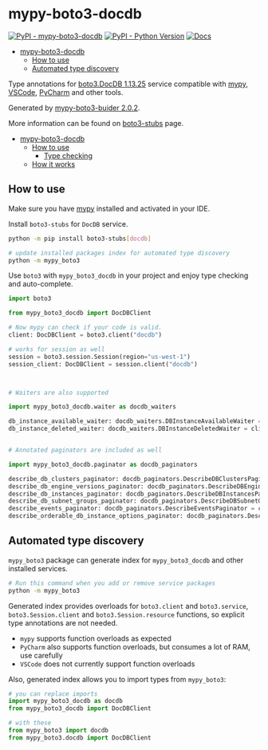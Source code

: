 # mypy-boto3-docdb

[![PyPI - mypy-boto3-docdb](https://img.shields.io/pypi/v/mypy-boto3-docdb.svg?color=blue)](https://pypi.org/project/mypy-boto3-docdb)
[![PyPI - Python Version](https://img.shields.io/pypi/pyversions/mypy-boto3-docdb.svg?color=blue)](https://pypi.org/project/mypy-boto3-docdb)
[![Docs](https://img.shields.io/readthedocs/mypy-boto3-builder.svg?color=blue)](https://mypy-boto3-builder.readthedocs.io/)

- [mypy-boto3-docdb](#mypy-boto3-docdb)
  - [How to use](#how-to-use)
  - [Automated type discovery](#automated-type-discovery)


Type annotations for
[boto3.DocDB 1.13.25](https://boto3.amazonaws.com/v1/documentation/api/1.13.25/reference/services/docdb.html#DocDB) service
compatible with [mypy](https://github.com/python/mypy), [VSCode](https://code.visualstudio.com/),
[PyCharm](https://www.jetbrains.com/pycharm/) and other tools.

Generated by [mypy-boto3-buider 2.0.2](https://github.com/vemel/mypy_boto3_builder).

More information can be found on [boto3-stubs](https://pypi.org/project/boto3-stubs/) page.

- [mypy-boto3-docdb](#mypy-boto3-docdb)
  - [How to use](#how-to-use)
    - [Type checking](#type-checking)
  - [How it works](#how-it-works)

## How to use

Make sure you have [mypy](https://github.com/python/mypy) installed and activated in your IDE.

Install `boto3-stubs` for `DocDB` service.

```bash
python -m pip install boto3-stubs[docdb]

# update installed packages index for automated type discovery
python -m mypy_boto3
```

Use `boto3` with `mypy_boto3_docdb` in your project and enjoy type checking and auto-complete.

```python
import boto3

from mypy_boto3_docdb import DocDBClient

# Now mypy can check if your code is valid.
client: DocDBClient = boto3.client("docdb")

# works for session as well
session = boto3.session.Session(region="us-west-1")
session_client: DocDBClient = session.client("docdb")



# Waiters are also supported

import mypy_boto3_docdb.waiter as docdb_waiters

db_instance_available_waiter: docdb_waiters.DBInstanceAvailableWaiter = client.get_waiter("db_instance_available")
db_instance_deleted_waiter: docdb_waiters.DBInstanceDeletedWaiter = client.get_waiter("db_instance_deleted")


# Annotated paginators are included as well

import mypy_boto3_docdb.paginator as docdb_paginators

describe_db_clusters_paginator: docdb_paginators.DescribeDBClustersPaginator = client.get_paginator("describe_db_clusters")
describe_db_engine_versions_paginator: docdb_paginators.DescribeDBEngineVersionsPaginator = client.get_paginator("describe_db_engine_versions")
describe_db_instances_paginator: docdb_paginators.DescribeDBInstancesPaginator = client.get_paginator("describe_db_instances")
describe_db_subnet_groups_paginator: docdb_paginators.DescribeDBSubnetGroupsPaginator = client.get_paginator("describe_db_subnet_groups")
describe_events_paginator: docdb_paginators.DescribeEventsPaginator = client.get_paginator("describe_events")
describe_orderable_db_instance_options_paginator: docdb_paginators.DescribeOrderableDBInstanceOptionsPaginator = client.get_paginator("describe_orderable_db_instance_options")
```

## Automated type discovery

`mypy_boto3` package can generate index for `mypy_boto3_docdb` and other installed services.

```bash
# Run this command when you add or remove service packages
python -m mypy_boto3
```

Generated index provides overloads for `boto3.client` and `boto3.service`,
`boto3.Session.client` and `boto3.Session.resource` functions,
so explicit type annotations are not needed.

- `mypy` supports function overloads as expected
- `PyCharm` also supports function overloads, but consumes a lot of RAM, use carefully
- `VSCode` does not currently support function overloads

Also, generated index allows you to import types from `mypy_boto3`:

```python
# you can replace imports
import mypy_boto3_docdb as docdb
from mypy_boto3_docdb import DocDBClient

# with these
from mypy_boto3 import docdb
from mypy_boto3.docdb import DocDBClient
```